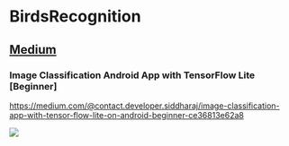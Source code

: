 # BirdsRecognition

## <a href="https://medium.com/@contact.developer.siddharaj/image-classification-app-with-tensor-flow-lite-on-android-beginner-ce36813e62a8">Medium</a>

### Image Classification Android App with TensorFlow Lite [Beginner]
https://medium.com/@contact.developer.siddharaj/image-classification-app-with-tensor-flow-lite-on-android-beginner-ce36813e62a8

<img src="https://user-images.githubusercontent.com/69664213/147734615-655959a3-5232-41bd-ab87-0905142412b5.png"></img>
